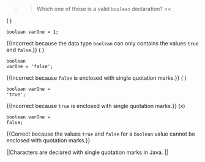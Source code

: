 >>Which one of these is a valid <code>boolean</code> declaration? <<

( ) <pre><code>boolean varOne = 1;</code></pre> {{Incorrect because the data type <code>boolean</code> can only contains the values <code>true</code> and <code>false</code>.}}
( ) <pre><code>boolean varOne = 'false';</code></pre> {{Incorrect because <code>false</code> is enclosed with single quotation marks.}}
( ) <pre><code>boolean varOne = 'true';</code></pre> {{Incorrect because <code>true</code> is enclosed with single quotation marks.}}
(x) <pre><code>boolean varOne = false;</code></pre> {{Correct because the values <code>true</code> and <code>false</code> for a <code>boolean</code> value cannot be enclosed with quotation marks.}}

||Characters are declared with single quotation marks in Java. ||
